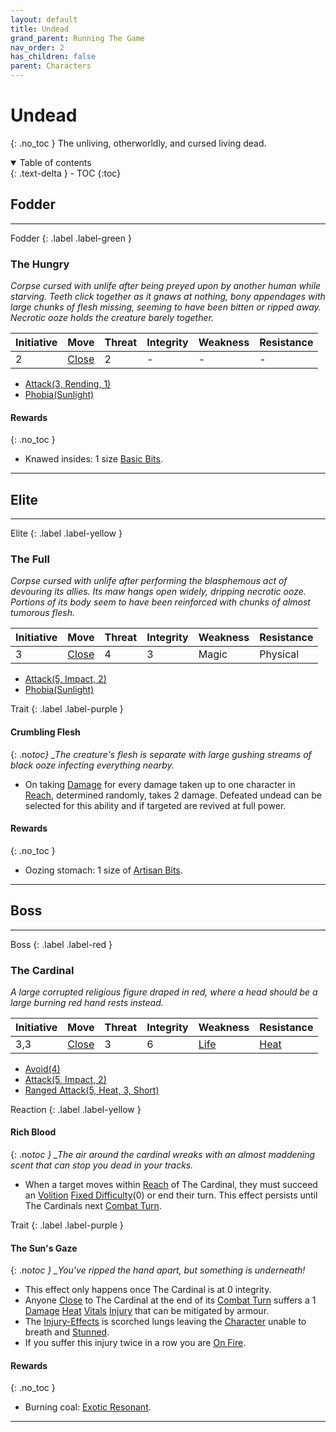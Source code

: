 ```yaml
---
layout: default
title: Undead
grand_parent: Running The Game
nav_order: 2
has_children: false
parent: Characters
---
```


# Undead

{: .no_toc }
The unliving, otherworldly, and cursed living dead.

<details open markdown="block">
  <summary>
    Table of contents
  </summary>
  {: .text-delta }
- TOC
{:toc}
</details>

## Fodder

---

Fodder
{: .label .label-green }

### The Hungry

_Corpse cursed with unlife after being preyed upon by another human while starving. Teeth click together as it gnaws at nothing, bony appendages with large chunks of flesh missing, seeming to have been bitten or ripped away. Necrotic ooze holds the creature barely together._

| Initiative | Move                            | Threat | Integrity | Weakness | Resistance |
| ---------- | ------------------------------- | ------ | --------- | -------- | ---------- |
| 2          | [Close](../Core/Movement#Close) | 2      | -         | -        | -          |

- [Attack(3, Rending, 1)](<../Core/Character-Actions#Attack(X,%20TYPE,%20DAMAGE)>)
- [Phobia(Sunlight)](<../Core/Character-Actions#Phobia(FEAR)>)

#### Rewards

{: .no_toc }

- Knawed insides: 1 size [Basic Bits](../Bits#Basic%20Bits).

---

## Elite

---

Elite
{: .label .label-yellow }

### The Full

_Corpse cursed with unlife after performing the blasphemous act of devouring its allies. Its maw hangs open widely, dripping necrotic ooze. Portions of its body seem to have been reinforced with chunks of almost tumorous flesh._

| Initiative | Move                            | Threat | Integrity | Weakness | Resistance |
| ---------- | ------------------------------- | ------ | --------- | -------- | ---------- |
| 3          | [Close](../Core/Movement#Close) | 4      | 3         | Magic    | Physical   |

- [Attack(5, Impact, 2)](<../Core/Character-Actions#Attack(X,%20TYPE,%20DAMAGE)>)
- [Phobia(Sunlight)](<../Core/Character-Actions#Phobia(FEAR)>)

Trait
{: .label .label-purple }

#### Crumbling Flesh

{: .no*toc}
\_The creature's flesh is separate with large gushing streams of black ooze infecting everything nearby.*

- On taking [Damage](../Core/Terminology#Damage) for every damage taken up to one character in [Reach](../Core/Movement#Reach), determined randomly, takes 2 damage. Defeated undead can be selected for this ability and if targeted are revived at full power.

#### Rewards

{: .no_toc }

- Oozing stomach: 1 size of [Artisan Bits](../Bits#Artisan%20Bits).

---

## Boss

---

Boss
{: .label .label-red }

### The Cardinal

_A large corrupted religious figure draped in red, where a head should be a large burning red hand rests instead._

| Initiative | Move                            | Threat | Integrity | Weakness                    | Resistance                  |
| ---------- | ------------------------------- | ------ | --------- | --------------------------- | --------------------------- |
| 3,3        | [Close](../Core/Movement#Close) | 3      | 6         | [Life](../Core/Injury#Life) | [Heat](../Core/Injury#Heat) |

- [Avoid(4)](<../Core/Character-Actions#Avoid(X)>)
- [Attack(5, Impact, 2)](<../Core/Character-Actions#Attack(X,%20TYPE,%20DAMAGE)>)
- [Ranged Attack(5, Heat, 3, Short)](<../Core/Character-Actions#Ranged%20Attack(X,%20TYPE,%20DAMAGE,%20RANGE)>)

Reaction
{: .label .label-yellow }

#### Rich Blood

{: .no*toc }
\_The air around the cardinal wreaks with an almost maddening scent that can stop you dead in your tracks.*

- When a target moves within [Reach](../Core/Movement#Reach) of The Cardinal, they must succeed an [Volition](Game/Core/Intuition#Awareness) [Fixed Difficulty](../Core/Skills#Fixed%20Difficulty)(0) or end their turn. This effect persists until The Cardinals next [Combat Turn](../Core/Terminology#Combat%20Turn).

Trait
{: .label .label-purple }

#### The Sun's Gaze

{: .no*toc }
\_You've ripped the hand apart, but something is underneath!*

- This effect only happens once The Cardinal is at 0 integrity.
- Anyone [Close](../Core/Movement#Close) to The Cardinal at the end of its [Combat Turn](../Core/Terminology#Combat%20Turn) suffers a 1 [Damage](../Core/Terminology#Damage) [Heat](../Core/Injury#Heat) [Vitals](../Core/Injury#Vitals) [Injury](../Core/Injury) that can be mitigated by armour.
- The [Injury-Effects](../Core/Injury-Effects) is scorched lungs leaving the [Character](../Core/Terminology#Character) unable to breath and [Stunned](../Core/Effects#Stunned).
- If you suffer this injury twice in a row you are [On Fire](../Core/Effects#On%20Fire).

#### Rewards

{: .no_toc }

- Burning coal: [Exotic Resonant](../Resonant#Exotic%20Resonant).

---
